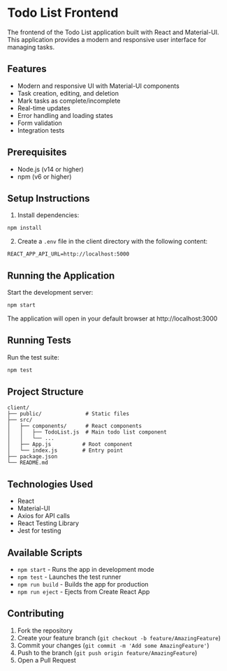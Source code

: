 # Todo List Frontend

The frontend of the Todo List application built with React and Material-UI. This application provides a modern and responsive user interface for managing tasks.

## Features

- Modern and responsive UI with Material-UI components
- Task creation, editing, and deletion
- Mark tasks as complete/incomplete
- Real-time updates
- Error handling and loading states
- Form validation
- Integration tests

## Prerequisites

- Node.js (v14 or higher)
- npm (v6 or higher)

## Setup Instructions

1. Install dependencies:

```bash
npm install
```

2. Create a `.env` file in the client directory with the following content:

```
REACT_APP_API_URL=http://localhost:5000
```

## Running the Application

Start the development server:

```bash
npm start
```

The application will open in your default browser at http://localhost:3000

## Running Tests

Run the test suite:

```bash
npm test
```

## Project Structure

```
client/
├── public/              # Static files
├── src/
│   ├── components/      # React components
│   │   ├── TodoList.js  # Main todo list component
│   │   └── ...
│   ├── App.js          # Root component
│   └── index.js        # Entry point
├── package.json
└── README.md
```

## Technologies Used

- React
- Material-UI
- Axios for API calls
- React Testing Library
- Jest for testing

## Available Scripts

- `npm start` - Runs the app in development mode
- `npm test` - Launches the test runner
- `npm run build` - Builds the app for production
- `npm run eject` - Ejects from Create React App

## Contributing

1. Fork the repository
2. Create your feature branch (`git checkout -b feature/AmazingFeature`)
3. Commit your changes (`git commit -m 'Add some AmazingFeature'`)
4. Push to the branch (`git push origin feature/AmazingFeature`)
5. Open a Pull Request
